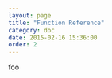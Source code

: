 ```yaml
---
layout: page
title: "Function Reference"
category: doc
date: 2015-02-16 15:36:00
order: 2
---
```


foo
